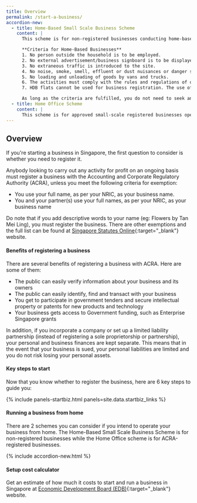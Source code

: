 ```yaml
---
title: Overview
permalink: /start-a-business/
accordion-new:
  - title: Home-Based Small Scale Business Scheme
    content: |
      This scheme is for non-registered businesses conducting home-based business activities such as sewing work and baking at home. You should wholly own and operate this business without any employees. The activities should not materially affect the use of the premises as a residential unit and shall not cause disturbance to other residents in the neighbourhood.

      **Criteria for Home-Based Businesses**
      1. No person outside the household is to be employed.
      2. No external advertisement/business signboard is to be displayed.
      3. No extraneous traffic is introduced to the site.
      4. No noise, smoke, smell, effluent or dust nuisances or danger should be posed to the surrounding residents.
      5. No loading and unloading of goods by vans and trucks.
      6. The activities must comply with the rules and regulations of other authorities.
      7. HDB flats cannot be used for business registration. The use of a private residential premises address for business registration does not require planning permission, provided there is no material change of use of the residential premises.

      As long as the criteria are fulfilled, you do not need to seek any approval from HDB or URA to run your business from home for your non-registered business. You can find the full criteria and guidelines from [HDB](https://www.hdb.gov.sg/residential/living-in-an-hdb-flat/home-business/homebased-small-scale-business-scheme){:target="_blank"} or [URA](https://www.ura.gov.sg/Corporate/Guidelines/Home-Business/Home-Based-Businesses){:target="_blank"}.
  - title: Home Office Scheme
    content: |
      This scheme is for approved small-scale registered businesses operating from your home. You must be at least 18 years old or above and be either the owner, authorised occupier or tenant of the flat or private property. Please take note of the list of permitted business activities and guidelines [here](/images/start/Home Based Comparison.pdf){:target="_blank"}. Before registering your business with ACRA, you will need to seek approval from [HDB](https://www.hdb.gov.sg/residential/living-in-an-hdb-flat/home-business/home-office-scheme){:target="_blank"} for HDB flats or [URA](https://www.ura.gov.sg/Corporate/Guidelines/Home-Business/Home-Office-Scheme){:target="_blank"} for private residential property.   
---
```


## Overview

If you're starting a business in Singapore, the first question to consider is whether you need to register it. 

Anybody looking to carry out any activity for profit on an ongoing basis must register a business with the Accounting and Corporate Regulatory Authority (ACRA), unless you meet the following criteria for exemption:

 - You use your full name, as per your NRIC, as your business name.
 - You and your partner(s) use your full names, as per your NRIC, as your business name

Do note that if you add descriptive words to your name (eg: Flowers by Tan Mei Ling), you must register the business. There are other exemptions and the full list can be found at [Singapore Statutes Online](https://sso.agc.gov.sg/Act/BNRA2014?ProvIds=pr4-#pr4-){:target="_blank"} website.

#### Benefits of registering a business

There are several benefits of registering a business with ACRA. Here are some of them:

- The public can easily verify information about your business and its owners
- The public can easily identify, find and transact with your business
- You get to participate in government tenders and secure intellectual property or patents for new products and technology
- Your business gets access to Government funding, such as Enterprise Singapore grants

In addition, if you incorporate a company or set up a limited liability partnership (instead of registering a sole proprietorship or partnership), your personal and business finances are kept separate. This means that in the event that your business is sued, your personal liabilities are limited and you do not risk losing your personal assets.

#### Key steps to start

Now that you know whether to register the business, here are 6 key steps to guide you:

{% include panels-startbiz.html panels=site.data.startbiz_links %}

#### Running a business from home

There are 2 schemes you can consider if you intend to operate your business from home. The Home-Based Small Scale Business Scheme is for non-registered businesses while the Home Office scheme is for ACRA-registered businesses.

{% include accordion-new.html %}

#### Setup cost calculator

Get an estimate of how much it costs to start and run a business in Singapore at [Economic Development Board (EDB)](https://www.edb.gov.sg/en/setting-up-in-singapore/setup-cost-calculator.html){:target="_blank"} website.
